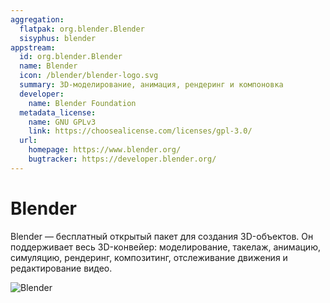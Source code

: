 ```yaml
---
aggregation:
  flatpak: org.blender.Blender
  sisyphus: blender
appstream:
  id: org.blender.Blender
  name: Blender
  icon: /blender/blender-logo.svg
  summary: 3D-моделирование, анимация, рендеринг и компоновка
  developer:
    name: Blender Foundation
  metadata_license:
    name: GNU GPLv3
    link: https://choosealicense.com/licenses/gpl-3.0/
  url:
    homepage: https://www.blender.org/
    bugtracker: https://developer.blender.org/
---
```


# Blender

Blender — бесплатный открытый пакет для создания 3D-объектов. Он поддерживает весь 3D-конвейер: моделирование, такелаж, анимацию, симуляцию, рендеринг, композитинг, отслеживание движения и редактирование видео.

![Blender](/blender/blender-1.png)

<!--@include: @apps/.parts/install/content-repo.md-->
<!--@include: @apps/.parts/install/content-flatpak.md-->
